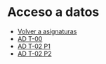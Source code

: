 # Acceso a datos


* [Volver a asignaturas](../../index.html)
* [AD T-00](./AD_T-00.html)
* [AD T-02 P1](./AD_T-02_P1.html)
* [AD T-02 P2](./AD_T-02_P2.html)


